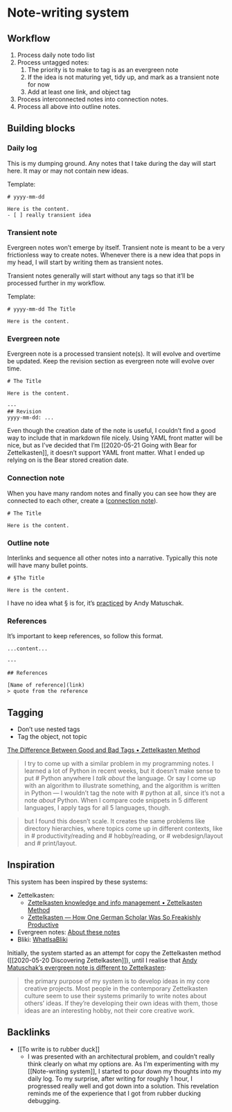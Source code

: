 # Note-writing system

## Workflow
1. Process daily note todo list
2. Process untagged notes:
	1. The priority is to make to tag is as an evergreen note
	2. If the idea is not maturing yet, tidy up, and mark as a transient note for now
	3. Add at least one link, and object tag
3. Process interconnected notes into connection notes.
4. Process all above into outline notes.

## Building blocks

### Daily log
This is my dumping ground. Any notes that I take during the day will start here. It may or may not contain new ideas. 

Template:
```
# yyyy-mm-dd

Here is the content.
- [ ] really transient idea
```

### Transient note
Evergreen notes won’t emerge by itself. Transient note is meant to be a very frictionless way to create notes. Whenever there is a new idea that pops in my head, I will start by writing them as transient notes.

Transient notes generally will start without any tags so that it’ll be processed further in my workflow.

Template:
```
# yyyy-mm-dd The Title

Here is the content.
```

### Evergreen note
Evergreen note is a processed transient note(s). It will evolve and overtime be updated. Keep the revision section as evergreen note will evolve over time.

```
# The Title

Here is the content.

---
## Revision
yyyy-mm-dd: ...
```

Even though the creation date of the note is useful, I couldn’t find a good way to include that in markdown file nicely. Using YAML front matter will be nice, but as I’ve decided that I’m [[2020-05-21 Going with Bear for Zettelkasten]], it doesn’t support YAML front matter. What I ended up relying on is the Bear stored creation date.

### Connection note
When you have many random notes and finally you can see how they are connected to each other, create a ([connection note](https://writingcooperative.com/zettelkasten-how-one-german-scholar-was-so-freakishly-productive-997e4e0ca125)).

```
# The Title

Here is the content.
```

### Outline note
Interlinks and sequence all other notes into a narrative. Typically this note will have many bullet points.
```
# §The Title

Here is the content.
```

I have no idea what § is for, it’s [practiced](https://notes.andymatuschak.org/zhmLXArqiCMDr9Q13ViqN3hh3SmrKzjQxWAr) by Andy Matuschak.

### References
It’s important to keep references, so follow this format.
```
...content...

---

## References

[Name of reference](link)
> quote from the reference
```

## Tagging
- Don’t use nested tags
- Tag the object, not topic

[The Difference Between Good and Bad Tags • Zettelkasten Method](https://zettelkasten.de/posts/object-tags-vs-topic-tags/)
> I try to come up with a similar problem in my programming notes. I learned a lot of Python in recent weeks, but it doesn’t make sense to put # Python anywhere I *talk about* the language. Or say I come up with an algorithm to illustrate something, and the algorithm is written in Python — I wouldn’t tag the note with # python at all, since it’s not a note *about* Python. When I compare code snippets in 5 different languages, I apply tags for all 5 languages, though.

> but I found this doesn’t scale. It creates the same problems like directory hierarchies, where topics come up in different contexts, like in # productivity/reading and  # hobby/reading, or # webdesign/layout and # print/layout. 

## Inspiration
This system has been inspired by these systems:
- Zettelkasten:
	- [Zettelkasten knowledge and info management • Zettelkasten Method](https://zettelkasten.de/)
	- [Zettelkasten — How One German Scholar Was So Freakishly Productive](https://writingcooperative.com/zettelkasten-how-one-german-scholar-was-so-freakishly-productive-997e4e0ca125)
- Evergreen notes: [About these notes](https://notes.andymatuschak.org/About_these_notes)
- Bliki: [WhatIsaBliki](https://www.martinfowler.com/bliki/WhatIsaBliki.html)

Initially, the system started as an attempt for copy the Zettelkasten method ([[2020-05-20 Discovering Zettelkasten]]), until I realise that [Andy Matuschak’s evergreen note is different to Zettelkasten](https://notes.andymatuschak.org/z4AX7pHAu5uUfmrq4K4zig9x8jmmF62XgaMXm):
> the primary purpose of my system is to develop ideas in my core creative projects. Most people in the contemporary Zettelkasten culture seem to use their systems primarily to write notes about others’ ideas. If they’re developing their own ideas with them, those ideas are an interesting hobby, not their core creative work.

## Backlinks
* [[To write is to rubber duck]]
	* I was presented with an architectural problem, and couldn’t really think clearly on what my options are. As I’m experimenting with my [[Note-writing system]], I started to pour down my thoughts into my daily log. To my surprise, after writing for roughly 1 hour, I progressed really well and got down into a solution. This revelation reminds me of the experience that I got from rubber ducking debugging.

<!-- {BearID:CAB21B59-A446-4221-B9EC-3B674F3AF2EC-5962-00000FA1AC26E170} -->
